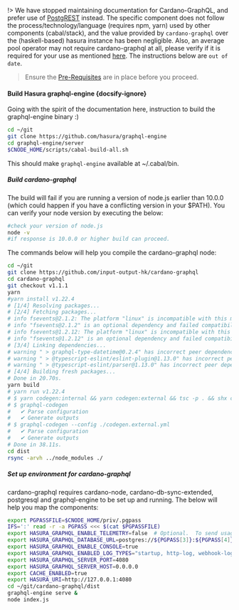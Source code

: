 !> We have stopped maintaining documentation for Cardano-GraphQL, and prefer use of [PostgREST](../Build/pgrest.md) instead. The specific component does not follow the process/technology/language (requires npm, yarn) used by other components (cabal/stack), and the value provided by `cardano-graphql` over the (haskell-based) hasura instance has been negligible. Also, an average pool operator may not require cardano-graphql at all, please verify if it is required for your use as mentioned [here](../build.md#components). The instructions below are `out of date`.

> Ensure the [Pre-Requisites](../basics.md#pre-requisites) are in place before you proceed.

#### Build Hasura graphql-engine {docsify-ignore}

Going with the spirit of the documentation here, instruction to build the graphql-engine binary :)
``` bash
cd ~/git
git clone https://github.com/hasura/graphql-engine
cd graphql-engine/server
$CNODE_HOME/scripts/cabal-build-all.sh
```
This should make `graphql-engine` available at ~/.cabal/bin.

##### Build cardano-graphql

The build will fail if you are running a version of node.js earlier than 10.0.0 (which could happen if you have a conflicting version in your $PATH). You can verify your node version by executing the below:

```bash
#check your version of node.js
node -v
#if response is 10.0.0 or higher build can proceed. 
```

The commands below will help you compile the cardano-graphql node:
``` bash
cd ~/git
git clone https://github.com/input-output-hk/cardano-graphql
cd cardano-graphql
git checkout v1.1.1
yarn
#yarn install v1.22.4
# [1/4] Resolving packages...
# [2/4] Fetching packages...
# info fsevents@2.1.2: The platform "linux" is incompatible with this module.
# info "fsevents@2.1.2" is an optional dependency and failed compatibility check. Excluding it from installation.
# info fsevents@1.2.12: The platform "linux" is incompatible with this module.
# info "fsevents@1.2.12" is an optional dependency and failed compatibility check. Excluding it from installation.
# [3/4] Linking dependencies...
# warning " > graphql-type-datetime@0.2.4" has incorrect peer dependency "graphql@^0.13.2".
# warning " > @typescript-eslint/eslint-plugin@1.13.0" has incorrect peer dependency "eslint@^5.0.0".
# warning " > @typescript-eslint/parser@1.13.0" has incorrect peer dependency "eslint@^5.0.0".
# [4/4] Building fresh packages...
# Done in 20.70s.
yarn build
# yarn run v1.22.4
# $ yarn codegen:internal && yarn codegen:external && tsc -p . && shx cp src/schema.graphql dist/
# $ graphql-codegen
#   ✔ Parse configuration
#   ✔ Generate outputs
# $ graphql-codegen --config ./codegen.external.yml
#   ✔ Parse configuration
#   ✔ Generate outputs
# Done in 38.11s.
cd dist
rsync -arvh ../node_modules ./
```

##### Set up environment for cardano-graphql

cardano-graphql requires cardano-node, cardano-db-sync-extended, postgresql and graphql-engine to be set up and running.
The below will help you map the components:
``` bash
export PGPASSFILE=$CNODE_HOME/priv/.pgpass
IFS=':' read -r -a PGPASS <<< $(cat $PGPASSFILE)
export HASURA_GRAPHQL_ENABLE_TELEMETRY=false  # Optional.  To send usage data to Hasura, set to true.
export HASURA_GRAPHQL_DATABASE_URL=postgres://${PGPASS[3]}:${PGPASS[4]}@${PGPASS[0]}:${PGPASS[1]}/${PGPASS[2]}
export HASURA_GRAPHQL_ENABLE_CONSOLE=true
export HASURA_GRAPHQL_ENABLED_LOG_TYPES="startup, http-log, webhook-log, websocket-log, query-log"
export HASURA_GRAPHQL_SERVER_PORT=4080
export HASURA_GRAPHQL_SERVER_HOST=0.0.0.0
export CACHE_ENABLED=true
export HASURA_URI=http://127.0.0.1:4080
cd ~/git/cardano-graphql/dist
graphql-engine serve &
node index.js
```
